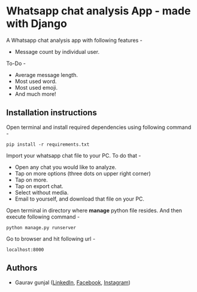 # Whatsapp chat analysis App - made with Django
A Whatsapp chat analysis app with following features - 

 - Message count by individual user.

To-Do -

 - Average message length.
 - Most used word.
 - Most used emoji.
 - And much more!

## Installation instructions
Open terminal and install required dependencies using following command -

    pip install -r requirements.txt

Import your whatsapp chat file to your PC. To do that -

 - Open any chat you would like to analyze.
 - Tap on more options (three dots on upper right corner)
 - Tap on more.
 - Tap on export chat.
 - Select without media.
 - Email to yourself, and download that file on your PC.

Open terminal in directory where **manage** python file resides. And then execute following command -

    python manage.py runserver
    
Go to browser and hit following url -

    localhost:8000
## Authors

 - Gaurav gunjal ([LinkedIn](https://www.linkedin.com/in/gaurav-gunjal-aa682b107/), [Facebook](https://www.facebook.com/gaurav.gunjal.16), [Instagram](https://www.instagram.com/_gaurav_art_))
